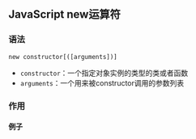 ## JavaScript new运算符

### 语法

```
new constructor[([arguments])]
```

* ```constructor```：一个指定对象实例的类型的类或者函数
* ```arguments```：一个用来被constructor调用的参数列表

### 作用

#### 例子
